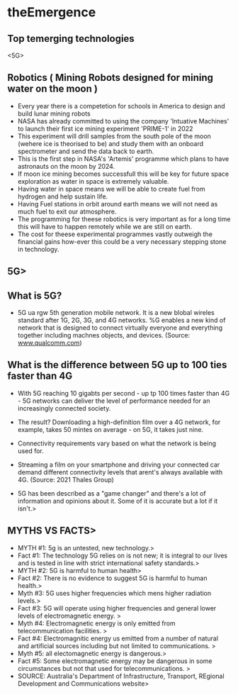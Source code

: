 # theEmergence
## Top temerging technologies 
<AI>
<5G>
<IoT (Internet of Things)>
<Serverless Computing>
<Biometrics>
<Augmented Reality/Virtual Reality>
<Blockchain>
<Robotics>
<NLP (Natural Language Processing)>
<Quantum Computing/>

## Robotics ( Mining Robots designed for mining water on the moon )
* Every year there is a competetion for schools in America to design and build lunar mining robots
* NASA has already committed to using the company 'Intuative Machines' to launch their first ice mining experiment 'PRIME-1' in 2022
* This experiment will drill samples from the south pole of the moon (wehere ice is theorised to be) and study them with an onboard spectrometer and send the data back to earth.
* This is the first step in NASA's 'Artemis' programme which plans to have astronauts on the moon by 2024.
* If moon ice mining becomes successfull this will be key for future space exploration as water in space is extremely valuable.
* Having water in space means we will be able to create fuel from hydrogen and help sustain life.
* Having Fuel stations in orbit around earth means we will not need as much fuel to exit our atmosphere.
* The programming for theese robotics is very important as for a long time this will have to happen remotely while we are still on earth.
* The cost for theese experimental programmes vastly outweigh the financial gains how-ever this could be a very necessary stepping stone in technology.


## 5G> 
## What is 5G?
* 5G ua rgw 5th generation mobile network.  It is a new blobal wireles standard after 1G, 2G, 3G, and 4G networks.  %G enables a new kind of network that is designed to connect virtually everyone and everything together including machnes objects, and devices. (Source:  www.qualcomm.com)
## What is the difference between 5G up to 100 ties faster than 4G 
* With 5G reaching 10 gigabts per second - up tp 100 times faster than 4G - 5G networks can deliver the level of performance needed for an increasingly connected society.  
* The result?  Downloading a high-definition film over a 4G network, for example, takes 50 mintes on average - on 5G, it takes just nine.  
* Connectivity requirements vary based on what the network is being used for.
* Streaming a film on your smartphone and driving your connected car demand different connectivity levels that arent's always available with 4G. (Source: 2021 Thales Group) 

* 5G has been described as a "game changer" and there's a lot of information and opinions about it.  Some of it is accurate but a lot if it isn't.>
## MYTHS VS FACTS>
* MYTH #1:  5g is an untested, new technology.>
* Fact #1:  The technology 5G relies on is not new; it is integral to our lives and is tested in line with strict international safety standards.>
* MYTH #2:  5G is harmful to human health>
* Fact #2:  There is no evidence to suggest 5G is harmful to human health.>
* Myth #3:  5G uses higher frequencies which mens higher radiation levels.>
* Fact #3:  5G will operate using higher frequencies and general lower levels of electromagnetic energy. >
* Myth #4:  Electromagnetic energy is only emitted from telecommunication facilities. >
* Fact #4:  Electromagnitic energy us emitted from a number of natural and artificial sources including but not limited to communications.  >
* Myth #5:  all electomagnetic energy is dangerous.>
* Fact #5:  Some electromagnetic energy may be dangerous in some circumstances but not that used for telecommunications. >
* SOURCE:  Australia's Department of Infrastructure, Transport, REgional Development and Communications website>
